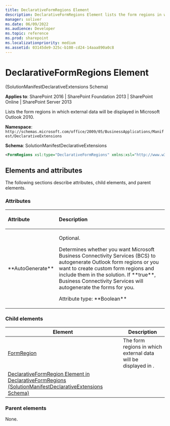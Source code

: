 ```yaml
---
title: DeclarativeFormRegions Element
description: DeclarativeFormRegions Element lists the form regions in which external data will be displayed in Microsoft Outlook 2010.
manager: soliver
ms.date: 06/09/2022
ms.audience: Developer
ms.topic: reference
ms.prod: sharepoint
ms.localizationpriority: medium
ms.assetid: 03145de9-325c-b108-cd24-14aaa890a0c8
---
```


# DeclarativeFormRegions Element 

(SolutionManifestDeclarativeExtensions Schema)

**Applies to**: SharePoint 2016 | SharePoint Foundation 2013 | SharePoint Online | SharePoint Server 2013

Lists the form regions in which external data will be displayed in Microsoft Outlook 2010.

**Namespace**:
`http://schemas.microsoft.com/office/2009/05/BusinessApplications/Manifest/DeclarativeExtensions`

**Schema**: SolutionManifestDeclarativeExtensions

```XML
<FormRegions xsl:type="DeclarativeFormRegions" xmlns:xsl="http://www.w3.org/2001/XMLSchema-instance"  AutoGenerate = "Boolean"> </FormRegions>
```

## Elements and attributes

The following sections describe attributes, child elements, and parent elements.

### Attributes

<table>
<colgroup>
<col width="20%" />
<col width="80%" />
</colgroup>
<thead>
<tr class="header">
<th align="left"><p>Attribute</p></th>
<th align="left"><p>Description</p></th>
</tr>
</thead>
<tbody>
<tr class="odd">
<td align="left"><p>**AutoGenerate**</p></td>
<td align="left"><p>Optional.</p>
<p>Determines whether you want Microsoft Business Connectivity Services (BCS) to autogenerate Outlook form regions or you want to create custom form regions and include them in the solution. If **true**, Business Connectivity Services will autogenerate the forms for you.</p>
<p>Attribute type: **Boolean**</p></td>
</tr>
</tbody>
</table>

### Child elements

| Element | Description |
| --- | --- |
| [FormRegion](https://msdn.microsoft.com/library/c5a3b837-76bb-98fc-d7b4-ffe9a44d95a0.aspx) | The form regions in which external data will be displayed in . |
| [DeclarativeFormRegion Element in DeclarativeFormRegions (SolutionManifestDeclarativeExtensions Schema)](declarativeformregion-element-in-declarativeformregions-solutionmanifestdeclarat.md) |     |

### Parent elements

None.

<br/>


<br/>








